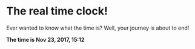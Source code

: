 # The real time clock!

Ever wanted to know what the time is? Well, your journey is about to end!

**The time is Nov 23, 2017, 15:12**